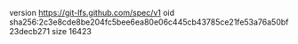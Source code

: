 version https://git-lfs.github.com/spec/v1
oid sha256:2c3e8cde8be204fc5bee6ea80e06c445cb43785ce21fe53a76a50bf23decb271
size 16423
